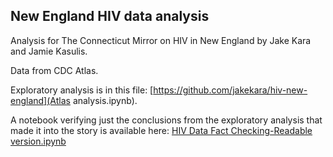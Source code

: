 ## New England HIV data analysis

Analysis for The Connecticut Mirror on HIV in New England by Jake Kara and Jamie Kasulis.

Data from CDC Atlas.

Exploratory analysis is in this file: [https://github.com/jakekara/hiv-new-england](Atlas analysis.ipynb).

A notebook verifying just the conclusions from the exploratory analysis that made it into the story is available here: [HIV Data Fact Checking-Readable version.ipynb](https://github.com/jakekara/hiv-new-england)


